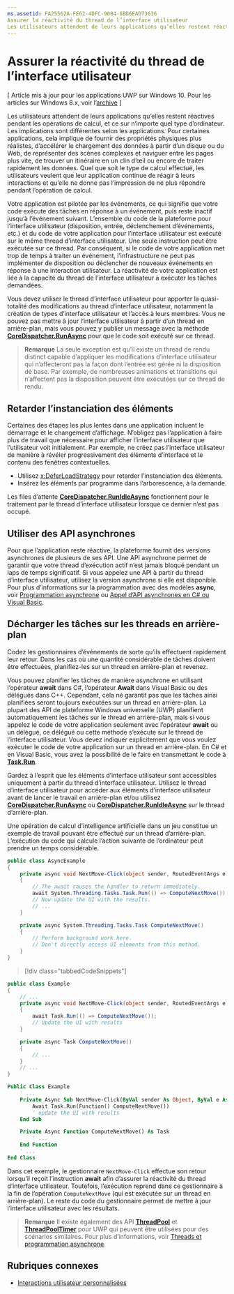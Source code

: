 ```yaml
---
ms.assetid: FA25562A-FE62-4DFC-9084-6BD6EAD73636
Assurer la réactivité du thread de l’interface utilisateur
Les utilisateurs attendent de leurs applications qu’elles restent réactives pendant les opérations de calcul, et ce sur n’importe quel type d’ordinateur.
---
```

# Assurer la réactivité du thread de l’interface utilisateur

\[ Article mis à jour pour les applications UWP sur Windows 10. Pour les articles sur Windows 8.x, voir l’[archive](http://go.microsoft.com/fwlink/p/?linkid=619132) \]

Les utilisateurs attendent de leurs applications qu’elles restent réactives pendant les opérations de calcul, et ce sur n’importe quel type d’ordinateur. Les implications sont différentes selon les applications. Pour certaines applications, cela implique de fournir des propriétés physiques plus réalistes, d’accélérer le chargement des données à partir d’un disque ou du Web, de représenter des scènes complexes et naviguer entre les pages plus vite, de trouver un itinéraire en un clin d’œil ou encore de traiter rapidement les données. Quel que soit le type de calcul effectué, les utilisateurs veulent que leur application continue de réagir à leurs interactions et qu’elle ne donne pas l’impression de ne plus répondre pendant l’opération de calcul.

Votre application est pilotée par les événements, ce qui signifie que votre code exécute des tâches en réponse à un événement, puis reste inactif jusqu’à l’événement suivant. L’ensemble du code de la plateforme pour l’interface utilisateur (disposition, entrée, déclenchement d’événements, etc.) et du code de votre application pour l’interface utilisateur est exécuté sur le même thread d’interface utilisateur. Une seule instruction peut être exécutée sur ce thread. Par conséquent, si le code de votre application met trop de temps à traiter un événement, l’infrastructure ne peut pas implémenter de disposition ou déclencher de nouveaux événements en réponse à une interaction utilisateur. La réactivité de votre application est liée à la capacité du thread de l’interface utilisateur à exécuter les tâches demandées.

Vous devez utiliser le thread d’interface utilisateur pour apporter la quasi-totalité des modifications au thread d’interface utilisateur, notamment la création de types d’interface utilisateur et l’accès à leurs membres. Vous ne pouvez pas mettre à jour l’interface utilisateur à partir d’un thread en arrière-plan, mais vous pouvez y publier un message avec la méthode [**CoreDispatcher.RunAsync**](https://msdn.microsoft.com/library/windows/apps/Hh750317) pour que le code soit exécuté sur ce thread.

> **Remarque** La seule exception est qu’il existe un thread de rendu distinct capable d’appliquer les modifications d’interface utilisateur qui n’affecteront pas la façon dont l’entrée est gérée ni la disposition de base. Par exemple, de nombreuses animations et transitions qui n’affectent pas la disposition peuvent être exécutées sur ce thread de rendu.

## Retarder l’instanciation des éléments

Certaines des étapes les plus lentes dans une application incluent le démarrage et le changement d’affichage. N’obligez pas l’application à faire plus de travail que nécessaire pour afficher l’interface utilisateur que l’utilisateur voit initialement. Par exemple, ne créez pas l’interface utilisateur de manière à révéler progressivement des éléments d’interface et le contenu des fenêtres contextuelles.

-   Utilisez [x:DeferLoadStrategy](https://msdn.microsoft.com/library/windows/apps/Mt204785) pour retarder l’instanciation des éléments.
-   Insérez les éléments par programme dans l’arborescence, à la demande.

Les files d’attente [**CoreDispatcher.RunIdleAsync**](https://msdn.microsoft.com/library/windows/apps/Hh967918) fonctionnent pour le traitement par le thread d’interface utilisateur lorsque ce dernier n’est pas occupé.

## Utiliser des API asynchrones

Pour que l’application reste réactive, la plateforme fournit des versions asynchrones de plusieurs de ses API. Une API asynchrone permet de garantir que votre thread d’exécution actif n’est jamais bloqué pendant un laps de temps significatif. Si vous appelez une API à partir du thread d’interface utilisateur, utilisez la version asynchrone si elle est disponible. Pour plus d’informations sur la programmation avec des modèles **async**, voir [Programmation asynchrone](https://msdn.microsoft.com/library/windows/apps/Mt187335) ou [Appel d’API asynchrones en C# ou Visual Basic](https://msdn.microsoft.com/library/windows/apps/Mt187337).

## Décharger les tâches sur les threads en arrière-plan

Codez les gestionnaires d’événements de sorte qu’ils effectuent rapidement leur retour. Dans les cas où une quantité considérable de tâches doivent être effectuées, planifiez-les sur un thread en arrière-plan et revenez.

Vous pouvez planifier les tâches de manière asynchrone en utilisant l’opérateur **await** dans C#, l’opérateur **Await** dans Visual Basic ou des délégués dans C++. Cependant, cela ne garantit pas que les tâches ainsi planifiées seront toujours exécutées sur un thread en arrière-plan. La plupart des API de plateforme Windows universelle (UWP) planifient automatiquement les tâches sur le thread en arrière-plan, mais si vous appelez le code de votre application seulement avec l’opérateur **await** ou un délégué, ce délégué ou cette méthode s’exécute sur le thread de l’interface utilisateur. Vous devez indiquer explicitement que vous voulez exécuter le code de votre application sur un thread en arrière-plan. En C# et en Visual Basic, vous avez la possibilité de le faire en transmettant le code à [**Task.Run**](https://msdn.microsoft.com/en-us/library/windows/apps/xaml/system.threading.tasks.task.run.aspx).

Gardez à l’esprit que les éléments d’interface utilisateur sont accessibles uniquement à partir du thread d’interface utilisateur. Utilisez le thread d’interface utilisateur pour accéder aux éléments d’interface utilisateur avant de lancer le travail en arrière-plan et/ou utilisez [**CoreDispatcher.RunAsync**](https://msdn.microsoft.com/library/windows/apps/Hh750317) ou [**CoreDispatcher.RunIdleAsync**](https://msdn.microsoft.com/library/windows/apps/Hh967918) sur le thread d’arrière-plan.

Une opération de calcul d’intelligence artificielle dans un jeu constitue un exemple de travail pouvant être effectué sur un thread d’arrière-plan. L’exécution du code qui calcule l’action suivante de l’ordinateur peut prendre un temps considérable.

```csharp
public class AsyncExample
{
    private async void NextMove-Click(object sender, RoutedEventArgs e)
    {
        // The await causes the handler to return immediately.
        await System.Threading.Tasks.Task.Run(() => ComputeNextMove());
        // Now update the UI with the results.
        // ...
    }

    private async System.Threading.Tasks.Task ComputeNextMove()
    {
        // Perform background work here.
        // Don't directly access UI elements from this method.
    }
}
```

> [!div class="tabbedCodeSnippets"]
```csharp
public class Example
{
    // ...
    private async void NextMove-Click(object sender, RoutedEventArgs e)
    {
        await Task.Run(() => ComputeNextMove());
        // Update the UI with results
    }

    private async Task ComputeNextMove()
    {
        // ...
    }
    // ...
}
```
```vb
Public Class Example
    ' ...
    Private Async Sub NextMove-Click(ByVal sender As Object, ByVal e As RoutedEventArgs)
        Await Task.Run(Function() ComputeNextMove())
        ' update the UI with results
    End Sub

    Private Async Function ComputeNextMove() As Task
        ' ...
    End Function
    ' ...
End Class
```

Dans cet exemple, le gestionnaire `NextMove-Click` effectue son retour lorsqu’il reçoit l’instruction **await** afin d’assurer la réactivité du thread d’interface utilisateur. Toutefois, l’exécution reprend dans ce gestionnaire à la fin de l’opération `ComputeNextMove` (qui est exécutée sur un thread en arrière-plan). Le reste du code du gestionnaire permet de mettre à jour l’interface utilisateur avec les résultats.

> **Remarque** Il existe également des API [**ThreadPool**](https://msdn.microsoft.com/library/windows/apps/BR229621) et [**ThreadPoolTimer**](https://msdn.microsoft.com/library/windows/apps/BR229621timer) pour UWP qui peuvent être utilisées pour des scénarios similaires. Pour plus d’informations, voir [Threads et programmation asynchrone](https://msdn.microsoft.com/library/windows/apps/Mt187340).

## Rubriques connexes

* [Interactions utilisateur personnalisées](https://msdn.microsoft.com/library/windows/apps/Mt185599)



<!--HONumber=Mar16_HO1-->


